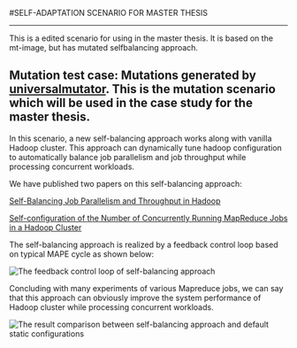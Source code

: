 #SELF-ADAPTATION SCENARIO FOR MASTER THESIS

---
This is a edited scenario for using in the master thesis. It is based on the mt-image, but has mutated selfbalancing approach.

Mutation test case:
Mutations generated by [universalmutator](https://github.com/agroce/universalmutator). This is the mutation scenario which will be used in the case study for the master thesis.
---

In this scenario, a new self-balancing approach works along with vanilla Hadoop cluster.
This approach can dynamically tune hadoop configuration to automatically balance job parallelism and job throughput  while processing concurrent workloads.

We have published two papers on this self-balancing approach:

[Self-Balancing Job Parallelism and Throughput in Hadoop](https://hal.inria.fr/hal-01294834)

[Self-configuration of the Number of Concurrently Running MapReduce Jobs in a Hadoop Cluster](https://hal.inria.fr/hal-01143157)

The self-balancing approach is realized by a feedback control loop based on typical MAPE cycle as shown below:

 ![The feedback control loop of self-balancing approach](/figures/loop.png)
 
Concluding with many experiments of various Mapreduce jobs, we can say that this approach can obviously improve the system performance of Hadoop cluster while processing concurrent workloads.

 ![The result comparison between self-balancing approach and default static configurations](/figures/diff-type-size.png)
